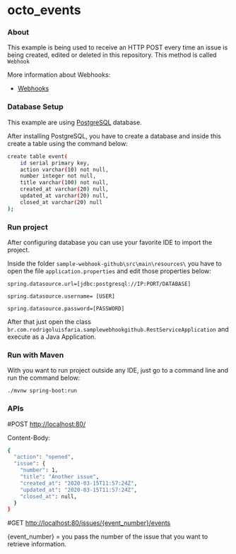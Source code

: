 # octo_events

### About
This example is being used to receive an HTTP POST every time an issue is being created, edited or deleted in this repository. This method is called `Webhook`

More information about Webhooks:
* [Webhooks](https://developer.github.com/webhooks/)

### Database Setup
This example are using [PostgreSQL](https://www.postgresql.org/) database.

After installing PostgreSQL, you have to create a database and inside this create a table using the command below:
```sh
create table event(
	id serial primary key,
	action varchar(10) not null,
	number integer not null,
	title varchar(100) not null,
	created_at varchar(20) null,
	updated_at varchar(20) null,
	closed_at varchar(20) null
);
```

### Run project
After configuring database you can use your favorite IDE to import the project.

Inside the folder `sample-webhook-github\src\main\resources\` you have to open the file `application.properties` and edit those properties below:

`spring.datasource.url=[jdbc:postgresql://IP:PORT/DATABASE]`

`spring.datasource.username= [USER]`

`spring.datasource.password=[PASSWORD]`

After that just open the class `br.com.rodrigoluisfaria.samplewebhookgithub.RestServiceApplication` and execute as a Java Application.

### Run with Maven

With you want to run project outside any IDE, just go to a command line and run the command below:

`./mvnw spring-boot:run`

### APIs

#POST [http://localhost:80/](http://localhost:80/)

Content-Body:
```sh
{
  "action": "opened",
  "issue": {
    "number": 1,
    "title": "Another issue",
    "created_at": "2020-03-15T11:57:24Z",
    "updated_at": "2020-03-15T11:57:24Z",
    "closed_at": null,
  }
}
```

#GET [http://localhost:80/issues/{event_number}/events](http://localhost:80/issues/{event_number}/events)

{event_number} = you pass the number of the issue that you want to retrieve information.

